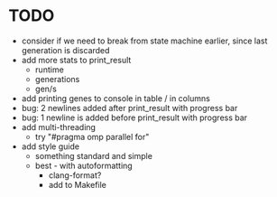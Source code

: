 # TODO

- consider if we need to break from state machine earlier,
  since last generation is discarded
- add more stats to print_result
  - runtime
  - generations
  - gen/s
- add printing genes to console in table / in columns
- bug: 2 newlines added after print_result with progress bar
- bug: 1 newline is added before print_result with progress bar
- add multi-threading
  - try "#pragma omp parallel for"
- add style guide
  - something standard and simple
  - best - with autoformatting
    - clang-format?
    - add to Makefile
